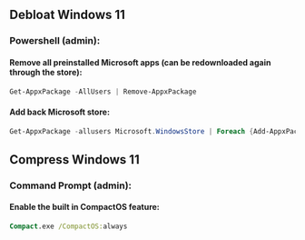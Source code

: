## Debloat Windows 11

### Powershell (admin):

#### Remove all preinstalled Microsoft apps (can be redownloaded again through the store):

```powershell
Get-AppxPackage -AllUsers | Remove-AppxPackage
```

#### Add back Microsoft store:

```powershell
Get-AppxPackage -allusers Microsoft.WindowsStore | Foreach {Add-AppxPackage -DisableDevelopmentMode -Register "$($_.InstallLocation)\AppXManifest.xml"}
```

## Compress Windows 11

### Command Prompt (admin):

#### Enable the built in CompactOS feature:

```cmd
Compact.exe /CompactOS:always
```
